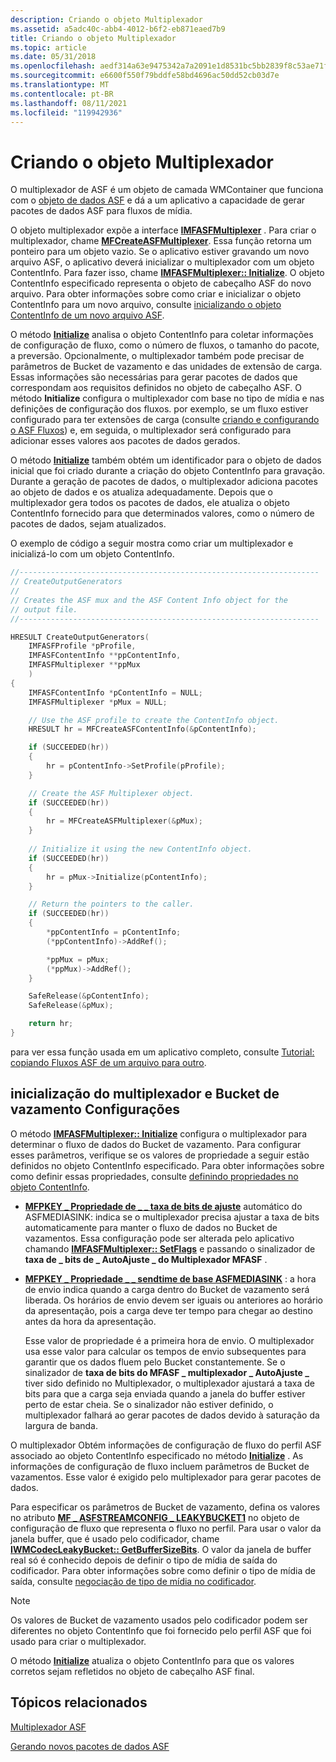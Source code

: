 ```yaml
---
description: Criando o objeto Multiplexador
ms.assetid: a5adc40c-abb4-4012-b6f2-eb871eaed7b9
title: Criando o objeto Multiplexador
ms.topic: article
ms.date: 05/31/2018
ms.openlocfilehash: aedf314a63e9475342a7a2091e1d8531bc5bb2839f8c53ae71fa760cdd58b32e
ms.sourcegitcommit: e6600f550f79bddfe58bd4696ac50dd52cb03d7e
ms.translationtype: MT
ms.contentlocale: pt-BR
ms.lasthandoff: 08/11/2021
ms.locfileid: "119942936"
---
```

# <a name="creating-the-multiplexer-object"></a>Criando o objeto Multiplexador

O multiplexador de ASF é um objeto de camada WMContainer que funciona com o [objeto de dados ASF](asf-file-structure.md) e dá a um aplicativo a capacidade de gerar pacotes de dados ASF para fluxos de mídia.

O objeto multiplexador expõe a interface [**IMFASFMultiplexer**](/windows/desktop/api/wmcontainer/nn-wmcontainer-imfasfmultiplexer) . Para criar o multiplexador, chame [**MFCreateASFMultiplexer**](/windows/desktop/api/wmcontainer/nf-wmcontainer-mfcreateasfmultiplexer). Essa função retorna um ponteiro para um objeto vazio. Se o aplicativo estiver gravando um novo arquivo ASF, o aplicativo deverá inicializar o multiplexador com um objeto ContentInfo. Para fazer isso, chame [**IMFASFMultiplexer:: Initialize**](/windows/desktop/api/wmcontainer/nf-wmcontainer-imfasfmultiplexer-initialize). O objeto ContentInfo especificado representa o objeto de cabeçalho ASF do novo arquivo. Para obter informações sobre como criar e inicializar o objeto ContentInfo para um novo arquivo, consulte [inicializando o objeto ContentInfo de um novo arquivo ASF](initializing-the-contentinfo-object-of-a-new-asf-file.md).

O método [**Initialize**](/windows/desktop/api/wmcontainer/nf-wmcontainer-imfasfmultiplexer-initialize) analisa o objeto ContentInfo para coletar informações de configuração de fluxo, como o número de fluxos, o tamanho do pacote, a preversão. Opcionalmente, o multiplexador também pode precisar de parâmetros de Bucket de vazamento e das unidades de extensão de carga. Essas informações são necessárias para gerar pacotes de dados que correspondam aos requisitos definidos no objeto de cabeçalho ASF. O método **Initialize** configura o multiplexador com base no tipo de mídia e nas definições de configuração dos fluxos. por exemplo, se um fluxo estiver configurado para ter extensões de carga (consulte [criando e configurando o ASF Fluxos](creating-and-configuring-asf-streams.md)) e, em seguida, o multiplexador será configurado para adicionar esses valores aos pacotes de dados gerados.

O método [**Initialize**](/windows/desktop/api/wmcontainer/nf-wmcontainer-imfasfmultiplexer-initialize) também obtém um identificador para o objeto de dados inicial que foi criado durante a criação do objeto ContentInfo para gravação. Durante a geração de pacotes de dados, o multiplexador adiciona pacotes ao objeto de dados e os atualiza adequadamente. Depois que o multiplexador gera todos os pacotes de dados, ele atualiza o objeto ContentInfo fornecido para que determinados valores, como o número de pacotes de dados, sejam atualizados.

O exemplo de código a seguir mostra como criar um multiplexador e inicializá-lo com um objeto ContentInfo.


```C++
//-------------------------------------------------------------------
// CreateOutputGenerators
//
// Creates the ASF mux and the ASF Content Info object for the 
// output file.
//-------------------------------------------------------------------

HRESULT CreateOutputGenerators(
    IMFASFProfile *pProfile, 
    IMFASFContentInfo **ppContentInfo, 
    IMFASFMultiplexer **ppMux
    )
{
    IMFASFContentInfo *pContentInfo = NULL;
    IMFASFMultiplexer *pMux = NULL;

    // Use the ASF profile to create the ContentInfo object.
    HRESULT hr = MFCreateASFContentInfo(&pContentInfo);

    if (SUCCEEDED(hr))
    {
        hr = pContentInfo->SetProfile(pProfile);
    }

    // Create the ASF Multiplexer object.
    if (SUCCEEDED(hr))
    {
        hr = MFCreateASFMultiplexer(&pMux);
    }
    
    // Initialize it using the new ContentInfo object.
    if (SUCCEEDED(hr))
    {
        hr = pMux->Initialize(pContentInfo);
    }

    // Return the pointers to the caller.
    if (SUCCEEDED(hr))
    {
        *ppContentInfo = pContentInfo;
        (*ppContentInfo)->AddRef();

        *ppMux = pMux;
        (*ppMux)->AddRef();
    }

    SafeRelease(&pContentInfo);
    SafeRelease(&pMux);

    return hr;
}
```



para ver essa função usada em um aplicativo completo, consulte [Tutorial: copiando Fluxos ASF de um arquivo para outro](tutorial--copying-asf-streams-from-one-file-to-another.md).

## <a name="multiplexer-initialization-and-leaky-bucket-settings"></a>inicialização do multiplexador e Bucket de vazamento Configurações

O método [**IMFASFMultiplexer:: Initialize**](/windows/desktop/api/wmcontainer/nf-wmcontainer-imfasfmultiplexer-initialize) configura o multiplexador para determinar o fluxo de dados do Bucket de vazamento. Para configurar esses parâmetros, verifique se os valores de propriedade a seguir estão definidos no objeto ContentInfo especificado. Para obter informações sobre como definir essas propriedades, consulte [definindo propriedades no objeto ContentInfo](setting-properties-in-the-contentinfo-object.md).

-   [**MFPKEY \_ Propriedade de \_ \_ taxa de bits de ajuste**](mfpkey-asfmediasink-autoadjust-bitrate-property.md) automático do ASFMEDIASINK: indica se o multiplexador precisa ajustar a taxa de bits automaticamente para manter o fluxo de dados no Bucket de vazamentos. Essa configuração pode ser alterada pelo aplicativo chamando [**IMFASFMultiplexer:: SetFlags**](/windows/desktop/api/wmcontainer/nf-wmcontainer-imfasfmultiplexer-setflags) e passando o sinalizador de **taxa de \_ bits de \_ AutoAjuste \_ do Multiplexador MFASF** .

-   [**MFPKEY \_ Propriedade \_ \_ sendtime de base ASFMEDIASINK**](mfpkey-asfmediasink-base-sendtime-property.md) : a hora de envio indica quando a carga dentro do Bucket de vazamento será liberada. Os horários de envio devem ser iguais ou anteriores ao horário da apresentação, pois a carga deve ter tempo para chegar ao destino antes da hora da apresentação.

    Esse valor de propriedade é a primeira hora de envio. O multiplexador usa esse valor para calcular os tempos de envio subsequentes para garantir que os dados fluem pelo Bucket constantemente. Se o sinalizador de **taxa de bits do MFASF \_ multiplexador \_ AutoAjuste \_** tiver sido definido no Multiplexador, o multiplexador ajustará a taxa de bits para que a carga seja enviada quando a janela do buffer estiver perto de estar cheia. Se o sinalizador não estiver definido, o multiplexador falhará ao gerar pacotes de dados devido à saturação da largura de banda.

O multiplexador Obtém informações de configuração de fluxo do perfil ASF associado ao objeto ContentInfo especificado no método [**Initialize**](/windows/desktop/api/wmcontainer/nf-wmcontainer-imfasfmultiplexer-initialize) . As informações de configuração de fluxo incluem parâmetros de Bucket de vazamentos. Esse valor é exigido pelo multiplexador para gerar pacotes de dados.

Para especificar os parâmetros de Bucket de vazamento, defina os valores no atributo [**MF \_ ASFSTREAMCONFIG \_ LEAKYBUCKET1**](mf-asfstreamconfig-leakybucket1-attribute.md) no objeto de configuração de fluxo que representa o fluxo no perfil. Para usar o valor da janela buffer, que é usado pelo codificador, chame [**IWMCodecLeakyBucket:: GetBufferSizeBits**](../wmformat/iwmcodecleakybucket-getbuffersizebits.md). O valor da janela de buffer real só é conhecido depois de definir o tipo de mídia de saída do codificador. Para obter informações sobre como definir o tipo de mídia de saída, consulte [negociação de tipo de mídia no codificador](media-type-negotiation-on-the-encoder.md).

> [!Note]  
> Os valores de Bucket de vazamento usados pelo codificador podem ser diferentes no objeto ContentInfo que foi fornecido pelo perfil ASF que foi usado para criar o multiplexador.

 

O método [**Initialize**](/windows/desktop/api/wmcontainer/nf-wmcontainer-imfasfmultiplexer-initialize) atualiza o objeto ContentInfo para que os valores corretos sejam refletidos no objeto de cabeçalho ASF final.

## <a name="related-topics"></a>Tópicos relacionados

<dl> <dt>

[Multiplexador ASF](asf-multiplexer.md)
</dt> <dt>

[Gerando novos pacotes de dados ASF](generating-new-asf-data-packets.md)
</dt> </dl>

 

 
